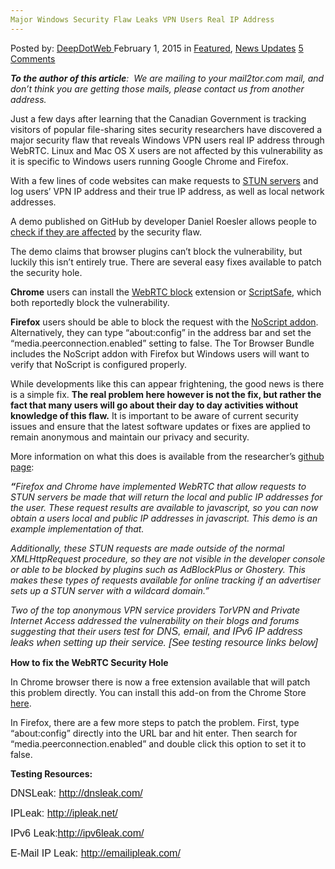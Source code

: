 ```yaml
---
Major Windows Security Flaw Leaks VPN Users Real IP Address
---
```

<article class="post-listing post-8950 post type-post status-publish format-standard has-post-thumbnail hentry category-deepdot-news category-news-updates tag-address tag-flaw tag-ip tag-leaks tag-major tag-real tag-security tag-users tag-vpn tag-windows">
<div class="post-inner">
<span>Posted by: <a href="https://www.deepdotweb.com/author/admin/" title="">DeepDotWeb </a></span>
<span>February 1, 2015</span>
<span>in <a href="https://www.deepdotweb.com/category/deepdot-news/" rel="category tag">Featured</a>, <a href="https://www.deepdotweb.com/category/news-updates/" rel="category tag">News Updates</a></span>
<span><a href="https://www.deepdotweb.com/2015/02/01/major-windows-security-flaw-leaks-vpn-users-real-ip-address/#comments">5 Comments</a></span>


<p><em><strong>To the author of this article</strong>:  We are mailing to your mail2tor.com mail, and don&#8217;t think you are getting those mails, please contact us from another address.</em></p>
<p>Just a few days after learning that the Canadian Government is tracking visitors of popular file-sharing sites security researchers have discovered a major security flaw that reveals Windows VPN users real IP address through WebRTC. Linux and Mac OS X users are not affected by this vulnerability as it is specific to Windows users running Google Chrome and Firefox.</p>
<p>With a few lines of code websites can make requests to <a href="http://en.wikipedia.org/wiki/STUN">STUN servers</a> and log users’ VPN IP address and their true IP address, as well as local network addresses.</p>
<p>A demo published on GitHub by developer Daniel Roesler allows people to <a href="https://diafygi.github.io/webrtc-ips/">check if they are affected</a> by the security flaw.</p>
<p>The demo claims that browser plugins can’t block the vulnerability, but luckily this isn’t entirely true. There are several easy fixes available to patch the security hole.</p>
<p><strong>Chrome</strong> users can install the <a href="https://chrome.google.com/webstore/detail/webrtc-block/nphkkbaidamjmhfanlpblblcadhfbkdm?hl=en">WebRTC block</a> extension or <a href="https://chrome.google.com/webstore/detail/scriptsafe/oiigbmnaadbkfbmpbfijlflahbdbdgdf?hl=en">ScriptSafe</a>, which both reportedly block the vulnerability.</p>
<p><strong>Firefox</strong> users should be able to block the request with the <a href="https://addons.mozilla.org/de/firefox/addon/noscript/">NoScript addon</a>. Alternatively, they can type “about:config” in the address bar and set the “media.peerconnection.enabled” setting to false. The Tor Browser Bundle includes the NoScript addon with Firefox but Windows users will want to verify that NoScript is configured properly.</p>
<p>While developments like this can appear frightening, the good news is there is a simple fix. <strong>The real problem here however is not the fix, but rather the fact that many users will go about their day to day activities without knowledge of this flaw.</strong> It is important to be aware of current security issues and ensure that the latest software updates or fixes are applied to remain anonymous and maintain our privacy and security.</p>
<p>More information on what this does is available from the researcher’s <a href="https://github.com/diafygi/webrtc-ips" target="_blank">github page</a>:</p>
<p><strong><em>“</em></strong><em>Firefox and Chrome have implemented WebRTC that allow requests to STUN servers be made that will return the local and public IP addresses for the user. These request results are available to javascript, so you can now obtain a users local and public IP addresses in javascript. This demo is an example implementation of that.</em></p>
<p><em>Additionally, these STUN requests are made outside of the normal XMLHttpRequest procedure, so they are not visible in the developer console or able to be blocked by plugins such as AdBlockPlus or Ghostery. This makes these types of requests available for online tracking if an advertiser sets up a STUN server with a wildcard domain.”</em></p>
<p><em>Two of the top anonymous VPN service providers TorVPN and Private Internet Access addressed the vulnerability on their blogs and forums suggesting that their users </em><em><span style="color: #222222;"><span style="font-family: Arial;"><span style="font-size: medium;"><span style="background: #ffffff;">test for DNS, email, and IPv6 IP address leaks when setting up their service. [See testing resource links below]</span></span></span></span></em></p>
<p class="western"><strong>How to fix the WebRTC Security Hole</strong></p>
<p>In Chrome browser there is now a free extension available that will patch this problem directly. You can install this add-on from the Chrome Store <a href="https://chrome.google.com/webstore/detail/webrtc-block/nphkkbaidamjmhfanlpblblcadhfbkdm?hl=en" target="_blank">here</a>.</p>
<p>In Firefox, there are a few more steps to patch the problem. First, type “about:config” directly into the URL bar and hit enter. Then search for “media.peerconnection.enabled” and double click this option to set it to false.</p>
<p style="margin-bottom: 0in;"><b>Testing Resources:</b></p>
<p style="margin-bottom: 0in;"><span style="font-family: Arial,Verdana;"><span style="font-size: medium;">DNSLeak: </span></span><a href="http://dnsleak.com/"><span style="font-family: Arial,Verdana;"><span style="font-size: medium;">http://dnsleak.com/</span></span></a></p>
<p style="margin-bottom: 0in;"><span style="font-family: Arial,Verdana;"><span style="font-size: medium;">IPLeak: </span></span><a href="http://ipleak.net/"><span style="font-family: Arial,Verdana;"><span style="font-size: medium;">http://ipleak.net/</span></span></a></p>
<p style="margin-bottom: 0in;"><span style="font-family: Arial,Verdana;"><span style="font-size: medium;">IPv6 Leak:</span></span><a href="http://ipv6leak.com/" target="_blank"><span style="font-family: Arial,Verdana;"><span style="font-size: medium;">http://ipv6leak.com/</span></span></a></p>
<p style="margin-bottom: 0in;"><span style="font-family: Arial,Verdana;"><span style="font-size: medium;">E-Mail IP Leak: </span></span><a href="http://emailipleak.com/" target="_blank"><span style="font-family: Arial,Verdana;"><span style="font-size: medium;">http://emailipleak.com/</span></span></a></p>
<p style="margin-bottom: 0in;">
</div>
<span style="display:none"><a href="https://www.deepdotweb.com/tag/address/" rel="tag">address</a> <a href="https://www.deepdotweb.com/tag/flaw/" rel="tag">flaw</a> <a href="https://www.deepdotweb.com/tag/ip/" rel="tag">ip</a> <a href="https://www.deepdotweb.com/tag/leaks/" rel="tag">leaks</a> <a href="https://www.deepdotweb.com/tag/major/" rel="tag">major</a> <a href="https://www.deepdotweb.com/tag/real/" rel="tag">real</a> <a href="https://www.deepdotweb.com/tag/security/" rel="tag">security</a> <a href="https://www.deepdotweb.com/tag/users/" rel="tag">users</a> <a href="https://www.deepdotweb.com/tag/vpn/" rel="tag">vpn</a> <a href="https://www.deepdotweb.com/tag/windows/" rel="tag">windows</a></span> <span style="display:none" class="updated">2015-02-01</span>
<div style="display:none" class="vcard author" itemprop="author" itemscope itemtype="http://schema.org/Person"><strong class="fn" itemprop="name">